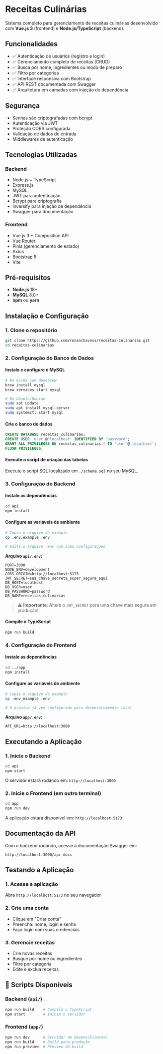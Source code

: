 # Receitas Culinárias

Sistema completo para gerenciamento de receitas culinárias desenvolvido com **Vue.js 3** (frontend) e **Node.js/TypeScript** (backend).

## Funcionalidades

- ✅ Autenticação de usuários (registro e login)
- ✅ Gerenciamento completo de receitas (CRUD)
- ✅ Busca por nome, ingredientes ou modo de preparo
- ✅ Filtro por categorias
- ✅ Interface responsiva com Bootstrap
- ✅ API REST documentada com Swagger
- ✅ Arquitetura em camadas com injeção de dependência

## Segurança

- Senhas são criptografadas com bcrypt
- Autenticação via JWT
- Proteção CORS configurada
- Validação de dados de entrada
- Middlewares de autenticação

## Tecnologias Utilizadas

### Backend
- Node.js + TypeScript
- Express.js
- MySQL
- JWT para autenticação
- Bcrypt para criptografia
- Inversify para injeção de dependência
- Swagger para documentação

### Frontend
- Vue.js 3 + Composition API
- Vue Router
- Pinia (gerenciamento de estado)
- Axios
- Bootstrap 5
- Vite

## Pré-requisitos

- **Node.js** 18+ 
- **MySQL** 8.0+
- **npm** ou **yarn**

## Instalação e Configuração

### 1. Clone o repositório
```bash
git clone https://github.com/renanchavess/receitas-culinarias.git
cd receitas-culinarias
```

### 2. Configuração do Banco de Dados

#### Instale e configure o MySQL
```bash
# No macOS com Homebrew
brew install mysql
brew services start mysql

# No Ubuntu/Debian
sudo apt update
sudo apt install mysql-server
sudo systemctl start mysql
```

#### Crie o banco de dados
```sql
CREATE DATABASE receitas_culinarias;
CREATE USER 'user'@'localhost' IDENTIFIED BY 'password';
GRANT ALL PRIVILEGES ON receitas_culinarias.* TO 'user'@'localhost';
FLUSH PRIVILEGES;
```

#### Execute o script de criação das tabelas
Execute o script SQL localizado em `./schema.sql` no seu MySQL.

### 3. Configuração do Backend

#### Instale as dependências
```bash
cd api
npm install
```

#### Configure as variáveis de ambiente
```bash
# Copie o arquivo de exemplo
cp .env.example .env

# Edite o arquivo .env com suas configurações
```

**Arquivo `api/.env`:**
```env
PORT=3000
NODE_ENV=development
CORS_ORIGIN=http://localhost:5173
JWT_SECRET=sua_chave_secreta_super_segura_aqui
DB_HOST=localhost
DB_USER=user
DB_PASSWORD=password
DB_NAME=receitas_culinarias
```

> ⚠️ **Importante**: Altere o `JWT_SECRET` para uma chave mais segura em produção!

#### Compile o TypeScript
```bash
npm run build
```

### 4. Configuração do Frontend

#### Instale as dependências
```bash
cd ../app
npm install
```

#### Configure as variáveis de ambiente
```bash
# Copie o arquivo de exemplo
cp .env_example .env

# O arquivo já vem configurado para desenvolvimento local
```

**Arquivo `app/.env`:**
```env
API_URL=http://localhost:3000
```

## Executando a Aplicação

### 1. Inicie o Backend
```bash
cd api
npm start
```
O servidor estará rodando em: `http://localhost:3000`

### 2. Inicie o Frontend (em outro terminal)
```bash
cd app
npm run dev
```
A aplicação estará disponível em: `http://localhost:5173`

## Documentação da API

Com o backend rodando, acesse a documentação Swagger em:
```
http://localhost:3000/api-docs
```

## Testando a Aplicação

### 1. Acesse a aplicação
Abra `http://localhost:5173` no seu navegador

### 2. Crie uma conta
- Clique em "Criar conta"
- Preencha: nome, login e senha
- Faça login com suas credenciais

### 3. Gerencie receitas
- Crie novas receitas
- Busque por nome ou ingredientes
- Filtre por categoria
- Edite e exclua receitas

## 🔧 Scripts Disponíveis

### Backend (`api/`)
```bash
npm run build    # Compila o TypeScript
npm start        # Inicia o servidor
```

### Frontend (`app/`)
```bash
npm run dev      # Servidor de desenvolvimento
npm run build    # Build para produção
npm run preview  # Preview da build
```